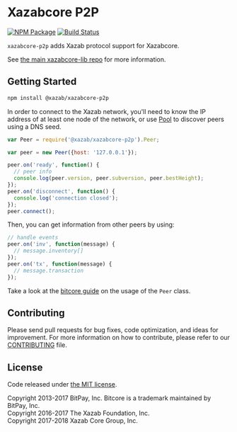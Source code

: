 Xazabcore P2P
=======

[![NPM Package](https://img.shields.io/npm/v/@xazab/xazabcore-p2p.svg?style=flat-square)](https://www.npmjs.org/package/@xazab/xazabcore-p2p)
[![Build Status](https://img.shields.io/travis/com/xazab/xazabcore-p2p.svg?branch=master&style=flat-square)](https://travis-ci.com/xazab/xazabcore-p2p)

`xazabcore-p2p` adds Xazab protocol support for Xazabcore.

See [the main xazabcore-lib repo](https://github.com/xazab/xazabcore-lib) for more information.

## Getting Started

```sh
npm install @xazab/xazabcore-p2p
```
In order to connect to the Xazab network, you'll need to know the IP address of at least one node of the network, or use [Pool](/docs/pool.md) to discover peers using a DNS seed.

```javascript
var Peer = require('@xazab/xazabcore-p2p').Peer;

var peer = new Peer({host: '127.0.0.1'});

peer.on('ready', function() {
  // peer info
  console.log(peer.version, peer.subversion, peer.bestHeight);
});
peer.on('disconnect', function() {
  console.log('connection closed');
});
peer.connect();
```

Then, you can get information from other peers by using:

```javascript
// handle events
peer.on('inv', function(message) {
  // message.inventory[]
});
peer.on('tx', function(message) {
  // message.transaction
});
```

Take a look at the [bitcore guide](http://bitcore.io/guide/peer.html) on the usage of the `Peer` class.

## Contributing

Please send pull requests for bug fixes, code optimization, and ideas for improvement. For more information on how to contribute, please refer to our [CONTRIBUTING](https://github.com/xazab/xazabcore-p2p/blob/master/CONTRIBUTING.md) file.

## License

Code released under [the MIT license](https://github.com/xazab/xazabcore/blob/master/LICENSE).

Copyright 2013-2017 BitPay, Inc. Bitcore is a trademark maintained by BitPay, Inc.  
Copyright 2016-2017 The Xazab Foundation, Inc.  
Copyright 2017-2018 Xazab Core Group, Inc.  
